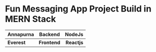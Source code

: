 # Fun Messaging App Project Build in MERN Stack

| Annapurna   |   Backend    |      NodeJs |
| ----------- | :----------: | ----------: |
| **Everest** | **Frontend** | **Reactjs** |

